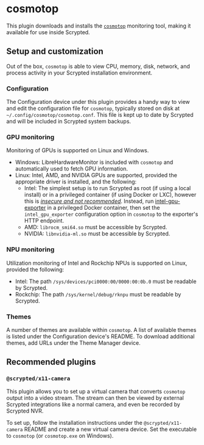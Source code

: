 # cosmotop

This plugin downloads and installs the [`cosmotop`](https://github.com/bjia56/cosmotop) monitoring tool, making it available for use inside Scrypted.

## Setup and customization

Out of the box, `cosmotop` is able to view CPU, memory, disk, network, and process activity in your Scrypted installation environment.

### Configuration

The Configuration device under this plugin provides a handy way to view and edit the configuration file for `cosmotop`, typically stored on disk at `~/.config/cosmotop/cosmotop.conf`. This file is kept up to date by Scrypted and will be included in Scrypted system backups.

### GPU monitoring

Monitoring of GPUs is supported on Linux and Windows.
- Windows: LibreHardwareMonitor is included with `cosmotop` and automatically used to fetch GPU information.
- Linux: Intel, AMD, and NVIDIA GPUs are supported, provided the appropriate driver is installed, and the following:
  - Intel: The simplest setup is to run Scrypted as root (if using a local install) or in a privileged container (if using Docker or LXC), however this is <u>*insecure and not recommended*</u>. Instead, run [intel-gpu-exporter](https://github.com/bjia56/intel-gpu-exporter) in a privileged Docker container, then set the `intel_gpu_exporter` configuration option in `cosmotop` to the exporter's HTTP endpoint.
  - AMD: `librocm_smi64.so` must be accessible by Scrypted.
  - NVIDIA: `libnvidia-ml.so` must be accessible by Scrypted.

### NPU monitoring

Utilization monitoring of Intel and Rockchip NPUs is supported on Linux, provided the following:
- Intel: The path `/sys/devices/pci0000:00/0000:00:0b.0` must be readable by Scrypted.
- Rockchip: The path `/sys/kernel/debug/rknpu` must be readable by Scrypted.

### Themes

A number of themes are available within `cosmotop`. A list of available themes is listed under the Configuration device's README. To download additional themes, add URLs under the Theme Manager device.

## Recommended plugins

### `@scrypted/x11-camera`

This plugin allows you to set up a virtual camera that converts `cosmotop` output into a video stream. The stream can then be viewed by external Scrypted integrations like a normal camera, and even be recorded by Scrypted NVR.

To set up, follow the installation instructions under the `@scrypted/x11-camera` README and create a new virtual camera device. Set the executable to `cosmotop` (or `cosmotop.exe` on Windows).